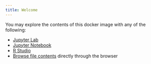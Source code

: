 ```yaml
---
title: Welcome
---
```


You may explore the contents of this docker image with any of the following:

* [Jupyter Lab](/jupyter/lab)
* [Jupyter Notebook](/jupyter/tree)
* [R Studio](/rstudio/)
* [Browse file contents](/browse/) directly through the browser
